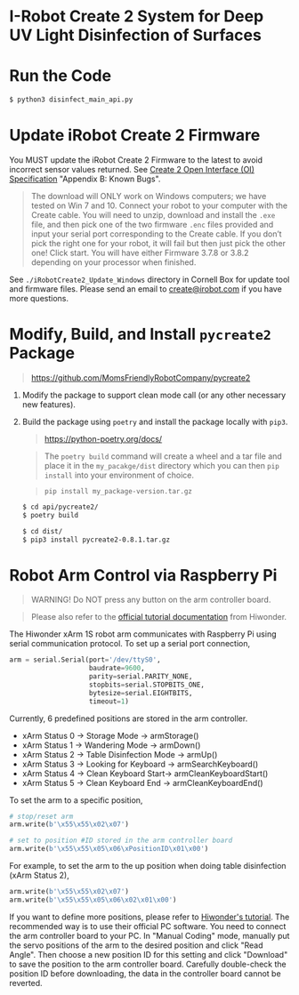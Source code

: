 # I-Robot Create 2 System for Deep UV Light Disinfection of Surfaces

# Run the Code

```bash
$ python3 disinfect_main_api.py
```

# Update iRobot Create 2 Firmware

You MUST update the iRobot Create 2 Firmware to the latest to avoid incorrect sensor values returned. See [Create 2 Open Interface (OI) Specification](./api/pycreate2/docs/iRobot/iRobot_Roomba_600_Open_Interface_Spec.pdf) "Appendix B: Known Bugs".

> The download will ONLY work on Windows computers; we have tested on Win 7 and 10. Connect your robot to your computer with the Create cable. You will need to unzip, download and install the `.exe` file, and then pick one of the two firmware `.enc` files provided and input your serial port corresponding to the Create cable. If you don’t pick the right one for your robot, it will fail but then just pick the other one! Click start. You will have either Firmware 3.7.8 or 3.8.2 depending on your processor when finished.

See `./iRobotCreate2_Update_Windows` directory in Cornell Box for update tool and firmware files. Please send an email to create@irobot.com if you have more questions.

# Modify, Build, and Install `pycreate2` Package

> https://github.com/MomsFriendlyRobotCompany/pycreate2

1. Modify the package to support clean mode call (or any other necessary new features).
2. Build the package using `poetry` and install the package locally with `pip3`.

    > https://python-poetry.org/docs/
    
    > The `poetry build` command will create a wheel and a tar file and place it in the `my_pacakge/dist` directory which you can then `pip install` into your environment of choice.
    
    > `pip install my_package-version.tar.gz`

    ```bash
    $ cd api/pycreate2/
    $ poetry build

    $ cd dist/
    $ pip3 install pycreate2-0.8.1.tar.gz
    ```

# Robot Arm Control via Raspberry Pi

> WARNING! Do NOT press any button on the arm controller board.

> Please also refer to the [official tutorial documentation](https://www.hiwonder.com/store/learn/42.html) from Hiwonder.

The Hiwonder xArm 1S robot arm communicates with Raspberry Pi using serial communication protocol. To set up a serial port connection,

```python
arm = serial.Serial(port='/dev/ttyS0',
                    baudrate=9600,
                    parity=serial.PARITY_NONE,
                    stopbits=serial.STOPBITS_ONE,
                    bytesize=serial.EIGHTBITS,
                    timeout=1)
```

Currently, 6 predefined positions are stored in the arm controller.

* xArm Status 0 → Storage Mode → armStorage()
* xArm Status 1 → Wandering Mode → armDown()
* xArm Status 2 → Table Disinfection Mode → armUp()
* xArm Status 3 → Looking for Keyboard → armSearchKeyboard()
* xArm Status 4 → Clean Keyboard Start→ armCleanKeyboardStart()
* xArm Status 5 → Clean Keyboard End → armCleanKeyboardEnd()

To set the arm to a specific position,

```python
# stop/reset arm
arm.write(b'\x55\x55\x02\x07')

# set to position #ID stored in the arm controller board
arm.write(b'\x55\x55\x05\x06\xPositionID\x01\x00')
```

For example, to set the arm to the up position when doing table disinfection (xArm Status 2), 

```python
arm.write(b'\x55\x55\x02\x07')
arm.write(b'\x55\x55\x05\x06\x02\x01\x00')
```

If you want to define more positions, please refer to [Hiwonder's tutorial](https://www.hiwonder.com/store/learn/42.html). The recommended way is to use their official PC software. You need to connect the arm controller board to your PC. In "Manual Coding" mode, manually put the servo positions of the arm to the desired position and click "Read Angle". Then choose a new position ID for this setting and click "Download" to save the position to the arm controller board. Carefully double-check the position ID before downloading, the data in the controller board cannot be reverted.

